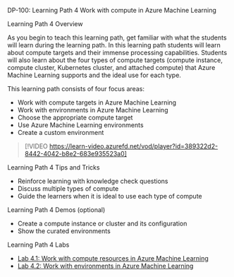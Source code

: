 DP-100: Learning Path 4 Work with compute in Azure Machine Learning

Learning Path 4 Overview

As you begin to teach this learning path, get familiar with what the students will learn during the learning path. In this learning path students will learn about compute targets and their immense processing capabilities. Students will also learn about the four types of compute targets (compute instance, compute cluster, Kubernetes cluster, and attached compute) that Azure Machine Learning supports and the ideal use for each type.

This learning path consists of four focus areas:

- Work with compute targets in Azure Machine Learning
- Work with environments in Azure Machine Learning
- Choose the appropriate compute target
- Use Azure Machine Learning environments
- Create a custom environment 


> [!VIDEO https://learn-video.azurefd.net/vod/player?id=389322d2-8442-4042-b8e2-683e935523a0]

Learning Path 4 Tips and Tricks

- Reinforce learning with knowledge check questions
- Discuss multiple types of compute 
- Guide the learners when it is ideal to use each type of compute

Learning Path 4 Demos (optional)

- Create a compute instance or cluster and its configuration 
- Show the curated environments

Learning Path 4 Labs

- [Lab 4.1: Work with compute resources in Azure Machine Learning ](https://microsoftlearning.github.io/mslearn-azure-ml/Instructions/04-Work-with-compute.html)
- [Lab 4.2: Work with environments in Azure Machine Learning](https://microsoftlearning.github.io/mslearn-azure-ml/Instructions/04-Work-with-environments.html)


